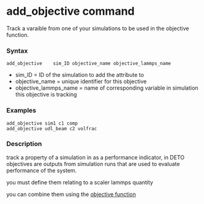 # add_objective command
Track a varaible from one of your simulations to be used in the objective function.
### Syntax
```
add_objective    sim_ID objective_name objective_lammps_name
```
- sim_ID = ID of the simulation to add the attribute to
- objective_name = unique identifier for this objective
- objective_lammps_name = name of corresponding variable in simulation this objective is tracking
### Examples
```
add_objective sim1 c1 comp
add_objective udl_beam c2 volfrac
```
### Description
track a property of a simulation in as a performance indicator, in DETO objectives are outputs from simulation runs that are used to evaluate performance of the system. 



you must define them relating to a scaler lammps quantity

you can combine them using the [objective function](3.8_objective_function.md)
